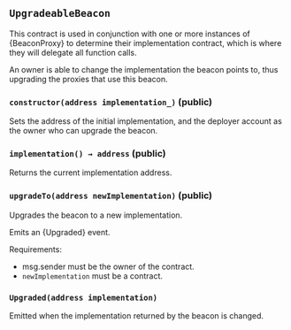 ## `UpgradeableBeacon`



This contract is used in conjunction with one or more instances of {BeaconProxy} to determine their
implementation contract, which is where they will delegate all function calls.

An owner is able to change the implementation the beacon points to, thus upgrading the proxies that use this beacon.


### `constructor(address implementation_)` (public)



Sets the address of the initial implementation, and the deployer account as the owner who can upgrade the
beacon.

### `implementation() → address` (public)



Returns the current implementation address.

### `upgradeTo(address newImplementation)` (public)



Upgrades the beacon to a new implementation.

Emits an {Upgraded} event.

Requirements:

- msg.sender must be the owner of the contract.
- `newImplementation` must be a contract.


### `Upgraded(address implementation)`



Emitted when the implementation returned by the beacon is changed.



